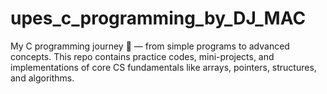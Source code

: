 # upes_c_programming_by_DJ_MAC
My C programming journey 🚀 — from simple programs to advanced concepts. This repo contains practice codes, mini-projects, and implementations of core CS fundamentals like arrays, pointers, structures, and algorithms.
